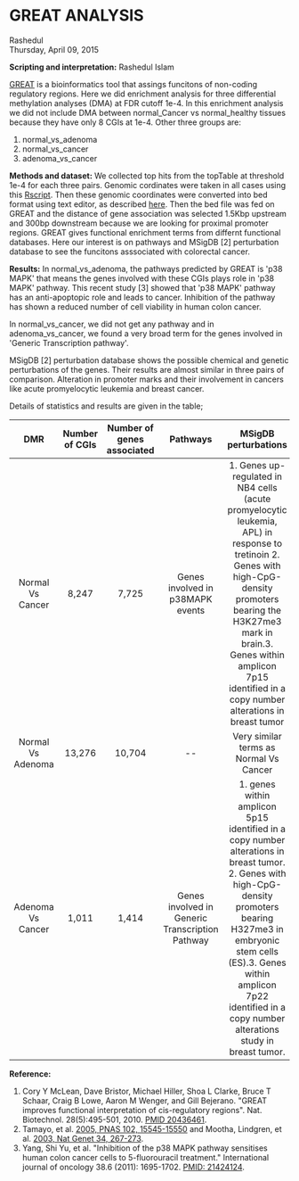 # GREAT ANALYSIS
Rashedul  
Thursday, April 09, 2015  

**Scripting and interpretation:** Rashedul Islam

[GREAT](http://bejerano.stanford.edu/great/public/html/) is a bioinformatics tool that assings funcitons of non-coding regulatory regions. Here we did enrichment analysis for three differential methylation analyses (DMA) at FDR cutoff 1e-4. In this enrichment analysis we did not include DMA between normal_Cancer vs normal_healthy tissues because they have only 8 CGIs at 1e-4. Other three groups are:

1. normal_vs_adenoma
2. normal_vs_cancer
3. adenoma_vs_cancer

**Methods and dataset:** We collected top hits from the topTable at threshold 1e-4 for each three pairs. Genomic cordinates were taken in all cases using this [Rscript](https://github.com/STAT540-UBC/yy_team01_colorectal-cancer_STAT540_2015/blob/master/rscripts/GREAT_enrichment_analysis.r). Then these genomic coordinates were converted into bed format using text editor, as described [here](https://github.com/STAT540-UBC/yy_team01_colorectal-cancer_STAT540_2015/blob/master/analysis_reports/05functional_enrichment/GREAT_for_34_CGIs.md). Then the bed file was fed on GREAT and the distance of gene association was selected 1.5Kbp upstream and 300bp downstream because we are looking for proximal promoter regions. GREAT gives functional enrichment terms from differnt functional databases. Here our interest is on pathways and MSigDB [2] perturbation database to see the funcitons asssociated with colorectal cancer. 

**Results:** In normal_vs_adenoma, the pathways predicted by GREAT is 'p38 MAPK' that means the genes involved with these CGIs plays role in 'p38 MAPK' pathway. This recent study [3] showed that 'p38 MAPK' pathway has an anti-apoptopic role and leads to cancer. Inhibition of the pathway has shown a reduced number of cell viability in human colon cancer. 

In normal_vs_cancer, we did not get any pathway and in adenoma_vs_cancer, we found a very broad term for the genes involved in 'Generic Transcription pathway'.

MSigDB [2] perturbation database shows the possible chemical and genetic perturbations of the genes. Their results are almost similar in three pairs of comparison. Alteration in promoter marks and their involvement in cancers like acute promyelocytic leukemia and breast cancer.

Details of statistics and results are given in the table;

| DMR    | Number of CGIs | Number of genes associated | Pathways | MSigDB perturbations | 
|:------:|:-----:|:---------:|:---------:|:------:|
|    Normal Vs Cancer  |  8,247  |    7,725   |   Genes involved in p38MAPK events | 1. Genes up-regulated in NB4 cells (acute promyelocytic leukemia, APL) in response to tretinoin 2. Genes with high-CpG-density promoters bearing the H3K27me3 mark in brain.3. Genes within amplicon 7p15 identified in a copy number alterations in breast tumor|
|  Normal Vs Adenoma  |  13,276 |   10,704   |   --  | Very similar terms as Normal Vs Cancer | 
| Adenoma Vs Cancer  |    1,011 |   1,414   |   Genes involved in Generic Transcription Pathway  | 1. genes within amplicon 5p15 identified in a copy number alterations in breast tumor. 2. Genes with high-CpG-density promoters bearing H327me3 in embryonic stem cells (ES).3. Genes within amplicon 7p22 identified in a copy number alterations study in breast tumor.  |



**Reference:**

1. Cory Y McLean, Dave Bristor, Michael Hiller, Shoa L Clarke, Bruce T Schaar, Craig B Lowe, Aaron M Wenger, and Gill Bejerano. "GREAT improves functional interpretation of cis-regulatory regions". Nat. Biotechnol. 28(5):495-501, 2010. [PMID 20436461](http://www.ncbi.nlm.nih.gov/pubmed/20436461).
2. Tamayo, et al. [2005, PNAS 102, 15545-15550](http://www.pnas.org/cgi/content/abstract/102/43/15545) and Mootha, Lindgren, et al. [2003, Nat Genet 34, 267-273](http://www.nature.com/ng/journal/v34/n3/abs/ng1180.html).
3. Yang, Shi Yu, et al. "Inhibition of the p38 MAPK pathway sensitises human colon cancer cells to 5-fluorouracil treatment." International journal of oncology 38.6 (2011): 1695-1702. [PMID: 21424124](http://www.ncbi.nlm.nih.gov/pubmed/21424124).
